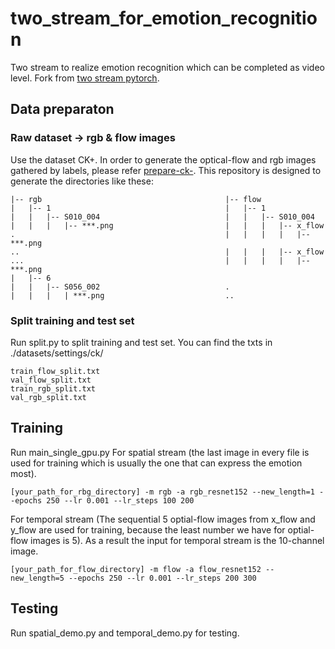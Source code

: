 # two_stream_for_emotion_recognition
Two stream to realize emotion recognition which can be completed as video level. Fork from [two stream pytorch](https://github.com/bryanyzhu/two-stream-pytorch).

## Data preparaton
### Raw dataset -> rgb & flow images
Use the dataset CK+. In order to generate the optical-flow and rgb images gathered by labels, please refer [prepare-ck-](https://github.com/cMondora/prepare-ck-). This repository is designed to generate the directories like these:
```
|-- rgb                                         |-- flow
|   |-- 1                                       |   |-- 1
|   |   |-- S010_004                            |   |   |-- S010_004
|   |   |   |-- ***.png                         |   |   |   |-- x_flow
.                                               |   |   |   |   |-- ***.png  
..                                              |   |   |   |-- x_flow
...                                             |   |   |   |   |-- ***.png  
|   |-- 6   
|   |   |-- S056_002                            .
|   |   |   | ***.png                           ..
```

### Split training and test set
Run split.py to split training and test set.
You can find the txts in ./datasets/settings/ck/
```
train_flow_split.txt
val_flow_split.txt
train_rgb_split.txt
val_rgb_split.txt
```

## Training
Run main_single_gpu.py
For spatial stream (the last image in every file is used for training which is usually the one that can express the emotion most).
```
[your_path_for_rbg_directory] -m rgb -a rgb_resnet152 --new_length=1 --epochs 250 --lr 0.001 --lr_steps 100 200
```
For temporal stream (The sequential 5 optial-flow images from x_flow and y_flow are used for training, because the least number we have for optial-flow images is 5).  As a result the input for temporal stream is the 10-channel image.
```
[your_path_for_flow_directory] -m flow -a flow_resnet152 --new_length=5 --epochs 250 --lr 0.001 --lr_steps 200 300
```

## Testing
Run spatial_demo.py and temporal_demo.py for testing.
